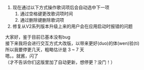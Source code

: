 ﻿1. 现在通过以下方式操作歌词项后会自动选中下一项  
	1. 通过空格键更改歌词项时间
	2. 通过删除键删除歌词项
2. 修复从V2系列版本升级上来的用户会在应用启动时报错的问题  
  
大家好，鉴于目前已基本没有bug  
接下来我将会进行交互方式大改版，以带来更好(duo)的体(wen)验(ti)  
所以我要停更几天，粗略估计是 3 ~ 7 天  
嗯。。就酱，闪了  
（才不告诉你们这版里加了自动更新，想停更？没门！）